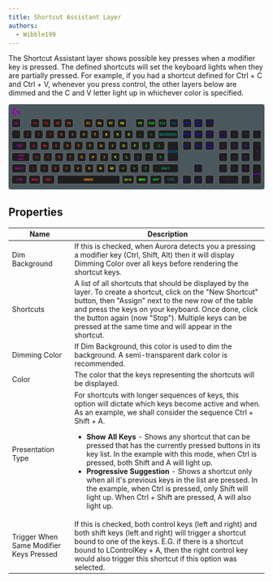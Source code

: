 ```yaml
---
title: Shortcut Assistant Layer
authors:
  - Wibble199
---
```


The Shortcut Assistant layer shows possible key presses when a modifier key is pressed. The defined shortcuts will set the keyboard lights when they are partially pressed. For example, if you had a shortcut defined for Ctrl + C and Ctrl + V, whenever you press control, the other layers below are dimmed and the C and V letter light up in whichever color is specified.

![A shortcut layer with common Ctrl and Ctrl + Shift shortcuts on top of a gradient layer](/img/docs/layer-shortcut.gif)

## Properties

<table>
  <thead>
    <tr>
      <th>Name</th>
      <th>Description</th>
    </tr>
  </thead>
  <tbody>
    <tr>
      <td>Dim Background</td>
      <td>If this is checked, when Aurora detects you a pressing a modifier key (Ctrl, Shift, Alt) then it will display Dimming Color over all keys before rendering the shortcut keys.</td>
    </tr>
    <tr>
      <td>Shortcuts</td>
      <td>A list of all shortcuts that should be displayed by the layer. To create a shortcut, click on the "New Shortcut" button, then "Assign" next to the new row of the table and press the keys on your keyboard. Once done, click the button again (now "Stop"). Multiple keys can be pressed at the same time and will appear in the shortcut.</td>
    </tr>
    <tr>
      <td>Dimming Color</td>
      <td>If Dim Background, this color is used to dim the background. A semi-transparent dark color is recommended.</td>
    </tr>
    <tr>
      <td>Color</td>
      <td>The color that the keys representing the shortcuts will be displayed.</td>
    </tr>
    <tr>
      <td>Presentation Type</td>
      <td>For shortcuts with longer sequences of keys, this option will dictate which keys become active and when. As an example, we shall consider the sequence Ctrl + Shift + A.<ul>
        <li><strong>Show All Keys</strong> - Shows any shortcut that can be pressed that has the currently pressed buttons in its key list. In the example with this mode, when Ctrl is pressed, both Shift and A will light up.</li>
        <li><strong>Progressive Suggestion</strong> - Shows a shortcut only when all it's previous keys in the list are pressed. In the example, when Ctrl is pressed, only Shift will light up. When Ctrl + Shift are pressed, A will also light up.</li>
      </ul></td>
    </tr>
    <tr>
      <td>Trigger When Same Modifier Keys Pressed</td>
      <td>If this is checked, both control keys (left and right) and both shift keys (left and right) will trigger a shortcut bound to one of the keys. E.G. if there is a shortcut bound to LControlKey + A, then the right control key would also trigger this shortcut if this option was selected.</td>
    </tr>
  </tbody>
</table>